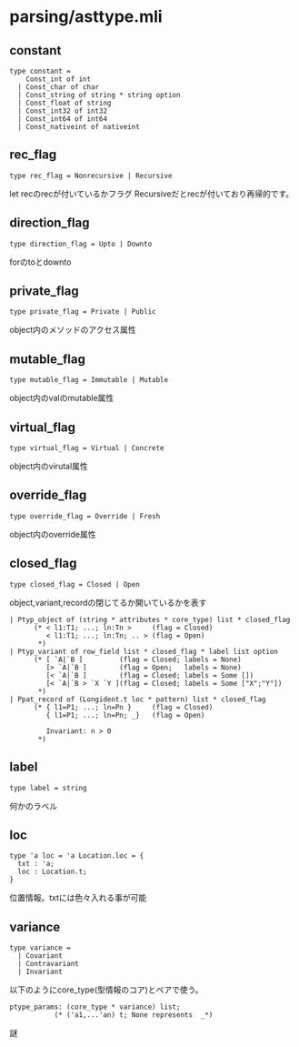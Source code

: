 # parsing/asttype.mli

## constant

    type constant =
        Const_int of int
      | Const_char of char
      | Const_string of string * string option
      | Const_float of string
      | Const_int32 of int32
      | Const_int64 of int64
      | Const_nativeint of nativeint

## rec_flag

    type rec_flag = Nonrecursive | Recursive

let recのrecが付いているかフラグ Recursiveだとrecが付いており再帰的です。

## direction_flag

    type direction_flag = Upto | Downto

forのtoとdownto

## private_flag

    type private_flag = Private | Public

object内のメソッドのアクセス属性

## mutable_flag

    type mutable_flag = Immutable | Mutable

object内のvalのmutable属性

## virtual_flag

    type virtual_flag = Virtual | Concrete

object内のvirutal属性

## override_flag

    type override_flag = Override | Fresh

object内のoverride属性

## closed_flag

    type closed_flag = Closed | Open

object,variant,recordの閉じてるか開いているかを表す

    | Ptyp_object of (string * attributes * core_type) list * closed_flag
          (* < l1:T1; ...; ln:Tn >     (flag = Closed)
             < l1:T1; ...; ln:Tn; .. > (flag = Open)
           *)
    | Ptyp_variant of row_field list * closed_flag * label list option
          (* [ `A|`B ]         (flag = Closed; labels = None)
             [> `A|`B ]        (flag = Open;   labels = None)
             [< `A|`B ]        (flag = Closed; labels = Some [])
             [< `A|`B > `X `Y ](flag = Closed; labels = Some ["X";"Y"])
           *)
    | Ppat_record of (Longident.t loc * pattern) list * closed_flag
          (* { l1=P1; ...; ln=Pn }     (flag = Closed)
             { l1=P1; ...; ln=Pn; _}   (flag = Open)

             Invariant: n > 0
           *)

## label

    type label = string

何かのラベル

## loc

    type 'a loc = 'a Location.loc = {
      txt : 'a;
      loc : Location.t;
    }

位置情報。txtには色々入れる事が可能

## variance

    type variance =
      | Covariant
      | Contravariant
      | Invariant

以下のようにcore_type(型情報のコア)とペアで使う。

    ptype_params: (core_type * variance) list;
               (* ('a1,...'an) t; None represents  _*)

謎
